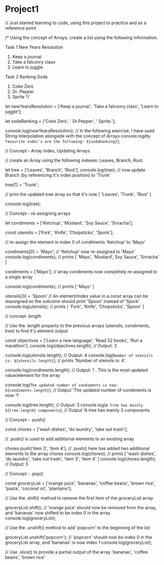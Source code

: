# Project1
// Just started learning to code, using this project to practice and as a reference point


/* Using the concept of Arrays; create a list using the following information.

Task 1
New Years Resolution
  1. Keep a journal
  2. Take a falconry class
  3. Learn to juggle

  Task 2
Ranking Soda
  1. Coke Zero
  2. Dr. Pepper
  3. Sprite
*/

let newYearsResolution = ['Keep a journal', 'Take a falconry class', 'Learn to juggle'];

let sodaRanking = ['Coke Zero', ' Dr.Pepper', ' Sprite.'];

console.log(newYearsResolution);
// In the following exercise, I have used String Interpolation alongside with the concept of Arrays
console.log(`My favourite soda\'s are the following: ${sodaRanking}`);





// Concept - Array Index, Updating Arrays

// create an Array using the following indexes: Leaves, Branch, Root.

let tree = ['Leaves', 'Branch', 'Root'];
console.log(tree);
// now update Branch (by referencing it's index position) to 'Trunk'

tree[1] = 'Trunk';

// print the updated tree array so that it's now [ 'Leaves', 'Trunk', 'Root' ]

console.log(tree);




// Concept - re-assigning arrays

let condiments = ['Ketchup', 'Mustard', 'Soy Sauce', 'Sriracha'];

const utensils = ['Fork', 'Knife', 'Chopsticks', 'Spork'];

// re-assign the element in index 0 of condiments 'Ketchup' to 'Mayo'

condiments[0] = 'Mayo'; // 'Ketchup' now re-assigned to 'Mayo'
console.log(condiments); // prints [ 'Mayo', 'Mustard', Soy Sauce', 'Sriracha' ]

condiments = ['Mayo']; // array condiments now completely re-assigned to a single array

console.log(condiments); // prints [ 'Mayo' ]

utensils[3] = 'Spoon' // An element/index value in a const array can be reassigned so the outcome should print 'Spoon' instead of 'Spork'
console.log(utensils); // prints [ 'Fork', 'Knife', 'Chopsticks', 'Spoon' ]





// concept .length

// Use the .length property to the previous arrays (utensils, condiments, tree) to find it's element output

const objectives = ['Learn a new language', 'Read 52 books', 'Run a marathon'];
console.log(objectives.length); // Output: 3

console.log(utensils.length); // Output: 4
console.log(`Number of utensils is: ${utensils.length}`); // prints 'Number of utensils is: 4'

console.log(condiments.length); // Output: 1 . This is the most updated value/element for the array

console.log(`The updated number of condiments is now: ${condiments.length}`); // Output 'The updated number of condiments is now: 1'

console.log(tree.length); // Output: 3
console.log(`A tree has mainly ${tree.length} components`); // Output 'A tree has mainly 3 components


// Concept - .push()

const chores = ['wash dishes', 'do laundry', 'take out trash'];

// .push() is used to add additional elements to an existing array

chores.push('item 3', 'item 4'); // .push() here has added two additional elements to the array chores
console.log(chores); // prints [ 'wash dishes', 'do laundry', 'take out trash', 'item 3', 'item 4' ]
console.log(chores.length); // Output: 5



// Concept - .pop()


const groceryList = ['orange juice', 'bananas', 'coffee beans', 'brown rice', 'pasta', 'coconut oil', 'plantains'];

// Use the .shift() method to remove the first item of the groceryList array

groceryList.shift(); // 'orange juice' should now be removed from the array, and 'bananas' now shifted to be index 0 in the array
console.log(groceryList);

// Use the .unshift() method to add 'popcorn' to the beginning of the list

groceryList.unshift('popcorn'); // 'popcorn' should now be index 0 in the groceryList array, and 'bananas' is now index 1
console.log(groceryList);

// Use .slice() to provide a partial output of the array 'bananas', 'coffee beans', 'brown rice'
